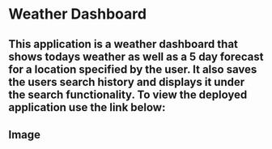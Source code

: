 # Weather Dashboard

## This application is a weather dashboard that shows todays weather as well as a 5 day forecast for a location specified by the user. It also saves the users search history and displays it under the search functionality. To view the deployed application use the link below: 



## Image